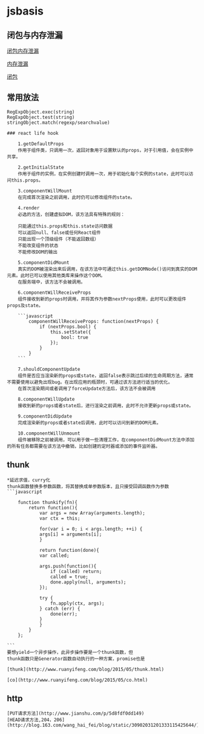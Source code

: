 # jsbasis

## 闭包与内存泄漏

[闭包内存泄漏](http://www.ruanyifeng.com/blog/2017/04/memory-leak.html?utm_source=tuicool&utm_medium=referral)

[内存泄漏](http://www.cnblogs.com/chuaWeb/p/5196330.html) 

[闭包](http://www.jb51.net/article/83524.htm)

## 常用放法
    RegExpObject.exec(string)
    RegExpObject.test(string)
    stringObject.match(regexp/searchvalue)

    ### react life hook

        1.getDefaultProps
        作用于组件类，只调用一次，返回对象用于设置默认的props，对于引用值，会在实例中共享。

        2.getInitialState
        作用于组件的实例，在实例创建时调用一次，用于初始化每个实例的state，此时可以访问this.props。

        3.componentWillMount
        在完成首次渲染之前调用，此时仍可以修改组件的state。

        4.render
        必选的方法，创建虚拟DOM，该方法具有特殊的规则：

        只能通过this.props和this.state访问数据
        可以返回null、false或任何React组件
        只能出现一个顶级组件（不能返回数组）
        不能改变组件的状态
        不能修改DOM的输出

        5.componentDidMount
        真实的DOM被渲染出来后调用，在该方法中可通过this.getDOMNode()访问到真实的DOM元素。此时已可以使用其他类库来操作这个DOM。
        在服务端中，该方法不会被调用。

        6.componentWillReceiveProps
        组件接收到新的props时调用，并将其作为参数nextProps使用，此时可以更改组件props及state。

        ```javascript
            componentWillReceiveProps: function(nextProps) {
                if (nextProps.bool) {
                    this.setState({
                        bool: true
                    });
                }
            }
        ```

        7.shouldComponentUpdate
        组件是否应当渲染新的props或state，返回false表示跳过后续的生命周期方法，通常不需要使用以避免出现bug。在出现应用的瓶颈时，可通过该方法进行适当的优化。
        在首次渲染期间或者调用了forceUpdate方法后，该方法不会被调用

        8.componentWillUpdate
        接收到新的props或者state后，进行渲染之前调用，此时不允许更新props或state。

        9.componentDidUpdate
        完成渲染新的props或者state后调用，此时可以访问到新的DOM元素。

        10.componentWillUnmount
        组件被移除之前被调用，可以用于做一些清理工作，在componentDidMount方法中添加的所有任务都需要在该方法中撤销，比如创建的定时器或添加的事件监听器。


## thunk

    *延迟求值，curry化
    thunk函数替换多参数函数，将其替换成单参数版本，且只接受回调函数作为参数
    ```javascript

        function thunkify(fn){
            return function(){
                var args = new Array(arguments.length);
                var ctx = this;

                for(var i = 0; i < args.length; ++i) {
                args[i] = arguments[i];
                }

                return function(done){
                var called;

                args.push(function(){
                    if (called) return;
                    called = true;
                    done.apply(null, arguments);
                });

                try {
                    fn.apply(ctx, args);
                } catch (err) {
                    done(err);
                }
                }
            }
        };

    ```
    要想yield一个异步操作，此异步操作要是一个thunk函数，但
    thunk函数只是Generator函数自动执行的一种方案，promise也是

    [thunk](http://www.ruanyifeng.com/blog/2015/05/thunk.html)

    [co](http://www.ruanyifeng.com/blog/2015/05/co.html)



## http
    [PUT请求方法](http://www.jianshu.com/p/5d8fdf0dd149)
    [HEAD请求方法,204，206](http://blog.163.com/wang_hai_fei/blog/static/30902031201333115425644/)